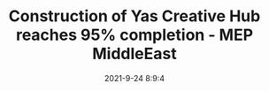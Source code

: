 ---
"title": "Construction of Yas Creative Hub reaches 95% completion - MEP MiddleEast"
"date": "2021-9-24 8:9:4"
"feed_name": "GOOGLENEWSCONSTRUCTION"
"feed_website": "https://news.google.com/search?q=construction%2Bincident&hl=en-US&gl=US&ceid=US:en"
"feed_rss": "https://news.google.com/rss/search?q=construction%2Bincident&hl=en-US&gl=US&ceid=US:en"
"link": "https://www.mepmiddleeast.com/projects/construction-of-yas-creative-hub-reaches-95-completion"
"file": "_posts/2021-1-1-d561e491e9881ea81fad7fc60da01e9a61640098.md"
"accident": "1"
"drilling": "0"
"dead": "0"
"injured": "0"
"where": "unknown site"
---